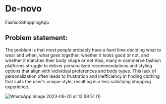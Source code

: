 # De-novo
 FashionShoppingApp
##  Problem statement:  
The problem is that most people probably have a hard time deciding what to wear and when, what goes together, whether it looks good or not, and whether it matches their body shape or not Also, many e-commerce fashion platforms struggle to deliver personalized recommendations and styling options that align with individual preferences and body types. This lack of personalization often leads to frustration and inefficiency in finding clothing that suits the user's unique style, resulting in a less satisfying shopping experience. 

![WhatsApp Image 2023-06-20 at 13 59 51 (1)](https://github.com/ahmedsamer806/De-novo/assets/74832164/4cfd9349-1972-4da8-95cd-0c84bcb9b7b7)
